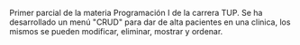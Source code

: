 Primer parcial de la materia Programación I de la carrera TUP. Se ha desarrollado un menú "CRUD" para dar de alta pacientes en una clinica, los mismos se pueden modificar, eliminar, mostrar y ordenar. 

